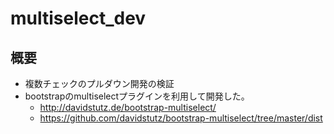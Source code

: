 # multiselect_dev

## 概要
* 複数チェックのプルダウン開発の検証
* bootstrapのmultiselectプラグインを利用して開発した。
  * http://davidstutz.de/bootstrap-multiselect/
  * https://github.com/davidstutz/bootstrap-multiselect/tree/master/dist
